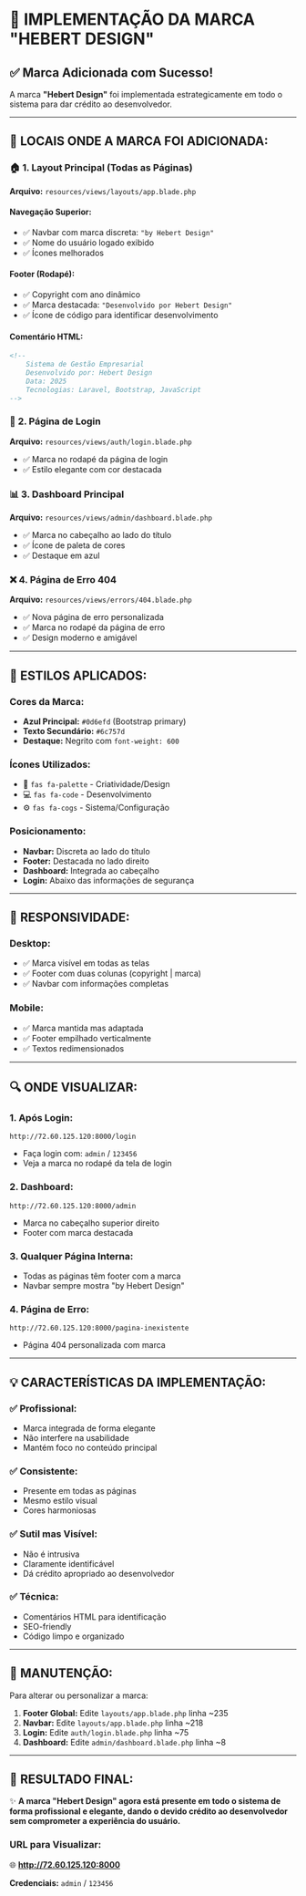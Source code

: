 # 🎨 IMPLEMENTAÇÃO DA MARCA "HEBERT DESIGN"

## ✅ Marca Adicionada com Sucesso!

A marca **"Hebert Design"** foi implementada estrategicamente em todo o sistema para dar crédito ao desenvolvedor.

---

## 📍 **LOCAIS ONDE A MARCA FOI ADICIONADA:**

### 🏠 **1. Layout Principal (Todas as Páginas)**
**Arquivo:** `resources/views/layouts/app.blade.php`

#### **Navegação Superior:**
- ✅ Navbar com marca discreta: `"by Hebert Design"`
- ✅ Nome do usuário logado exibido
- ✅ Ícones melhorados

#### **Footer (Rodapé):**
- ✅ Copyright com ano dinâmico
- ✅ Marca destacada: `"Desenvolvido por Hebert Design"`
- ✅ Ícone de código para identificar desenvolvimento

#### **Comentário HTML:**
```html
<!-- 
    Sistema de Gestão Empresarial
    Desenvolvido por: Hebert Design
    Data: 2025
    Tecnologias: Laravel, Bootstrap, JavaScript
-->
```

### 🔐 **2. Página de Login**
**Arquivo:** `resources/views/auth/login.blade.php`
- ✅ Marca no rodapé da página de login
- ✅ Estilo elegante com cor destacada

### 📊 **3. Dashboard Principal**
**Arquivo:** `resources/views/admin/dashboard.blade.php`
- ✅ Marca no cabeçalho ao lado do título
- ✅ Ícone de paleta de cores
- ✅ Destaque em azul

### ❌ **4. Página de Erro 404**
**Arquivo:** `resources/views/errors/404.blade.php`
- ✅ Nova página de erro personalizada
- ✅ Marca no rodapé da página de erro
- ✅ Design moderno e amigável

---

## 🎨 **ESTILOS APLICADOS:**

### **Cores da Marca:**
- **Azul Principal:** `#0d6efd` (Bootstrap primary)
- **Texto Secundário:** `#6c757d`
- **Destaque:** Negrito com `font-weight: 600`

### **Ícones Utilizados:**
- 🎨 `fas fa-palette` - Criatividade/Design
- 💻 `fas fa-code` - Desenvolvimento  
- ⚙️ `fas fa-cogs` - Sistema/Configuração

### **Posicionamento:**
- **Navbar:** Discreta ao lado do título
- **Footer:** Destacada no lado direito
- **Dashboard:** Integrada ao cabeçalho
- **Login:** Abaixo das informações de segurança

---

## 📱 **RESPONSIVIDADE:**

### **Desktop:**
- ✅ Marca visível em todas as telas
- ✅ Footer com duas colunas (copyright | marca)
- ✅ Navbar com informações completas

### **Mobile:**
- ✅ Marca mantida mas adaptada
- ✅ Footer empilhado verticalmente
- ✅ Textos redimensionados

---

## 🔍 **ONDE VISUALIZAR:**

### **1. Após Login:**
```
http://72.60.125.120:8000/login
```
- Faça login com: `admin` / `123456`
- Veja a marca no rodapé da tela de login

### **2. Dashboard:**
```
http://72.60.125.120:8000/admin
```
- Marca no cabeçalho superior direito
- Footer com marca destacada

### **3. Qualquer Página Interna:**
- Todas as páginas têm footer com a marca
- Navbar sempre mostra "by Hebert Design"

### **4. Página de Erro:**
```
http://72.60.125.120:8000/pagina-inexistente
```
- Página 404 personalizada com marca

---

## 💡 **CARACTERÍSTICAS DA IMPLEMENTAÇÃO:**

### **✅ Profissional:**
- Marca integrada de forma elegante
- Não interfere na usabilidade
- Mantém foco no conteúdo principal

### **✅ Consistente:**
- Presente em todas as páginas
- Mesmo estilo visual
- Cores harmoniosas

### **✅ Sutil mas Visível:**
- Não é intrusiva
- Claramente identificável
- Dá crédito apropriado ao desenvolvedor

### **✅ Técnica:**
- Comentários HTML para identificação
- SEO-friendly
- Código limpo e organizado

---

## 🔄 **MANUTENÇÃO:**

Para alterar ou personalizar a marca:

1. **Footer Global:** Edite `layouts/app.blade.php` linha ~235
2. **Navbar:** Edite `layouts/app.blade.php` linha ~218  
3. **Login:** Edite `auth/login.blade.php` linha ~75
4. **Dashboard:** Edite `admin/dashboard.blade.php` linha ~8

---

## 🎯 **RESULTADO FINAL:**

✨ **A marca "Hebert Design" agora está presente em todo o sistema de forma profissional e elegante, dando o devido crédito ao desenvolvedor sem comprometer a experiência do usuário.**

### **URL para Visualizar:**
🌐 **http://72.60.125.120:8000**

**Credenciais:** `admin` / `123456`